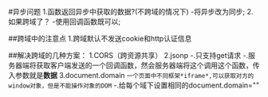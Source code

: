 #异步问题
1.函数返回异步中获取的数据?(不跨域的情况下)
    -将异步改为同步;
2.如果跨域了？
    -使用回调函数既可以;

##跨域中的注意点
1.跨域默认不发送cookie和http认证信息

##解决跨域的几种方案：
    1.CORS（跨资源共享）
    2.jsonp
        -.只支持get请求
        -.服务器端将获取客户端发送的一个回调函数，然会服务器端将这个调用这个函数，传入参数就是**数据**
    3.document.domain  `一个页面中不同框架*iframe*,可以获取对方的window对象，但是不能操作对象的DOM`
        -.给每个域下设置相同的document.domain=""

        

